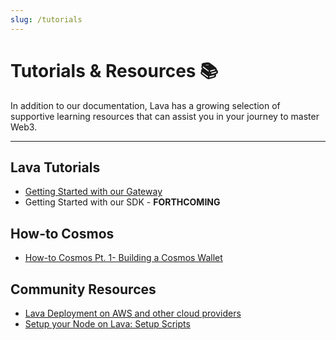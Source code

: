 ```yaml
---
slug: /tutorials
---
```


# Tutorials & Resources 📚

In addition to our documentation, Lava has a growing selection of supportive learning resources that can assist you in your journey to master Web3. 

---

## Lava Tutorials

- [Getting Started with our Gateway](docs/access-apis/gateway-getting-started.md)
- Getting Started with our SDK - **FORTHCOMING**

## How-to Cosmos

- [How-to Cosmos Pt. 1- Building a Cosmos Wallet](https://medium.com/lava-network/tutorial-how-to-cosmos-pt-1-building-a-cosmos-wallet-53155c94f737)

## Community Resources

- [Lava Deployment on AWS and other cloud providers](https://github.com/waelsy123/lava-net)
- [Setup your Node on Lava: Setup Scripts](https://github.com/appieasahbie/lava)